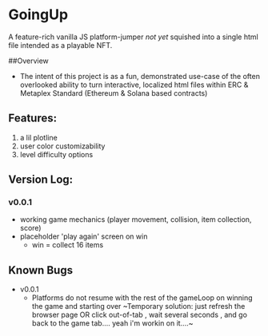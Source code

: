 # GoingUp
 A feature-rich vanilla JS platform-jumper *not yet* squished into a single html file intended as a playable NFT.

##Overview
- The intent of this project is as a fun, demonstrated use-case of the often overlooked ability to turn interactive, localized html files within ERC & Metaplex Standard (Ethereum & Solana based contracts)

## Features:
1. a lil plotline
2. user color customizability
3. level difficulty options

## Version Log:

### v0.0.1
- working game mechanics (player movement, collision, item collection, score)
- placeholder 'play again' screen on win
	- win = collect 16 items

## Known Bugs
- v0.0.1
	- Platforms do not resume with the rest of the gameLoop 
	on winning the game and starting over
	~Temporary solution: just refresh the browser page 
	OR click out-of-tab , wait several seconds , and 
	go back to the game tab.... yeah i'm workin on it....~